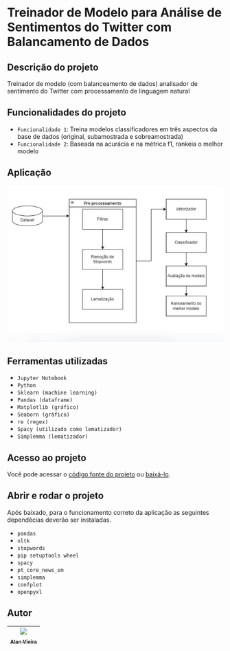 # Treinador de Modelo para Análise de Sentimentos do Twitter com Balancamento de Dados
## Descrição do projeto
Treinador de modelo (com balanceamento de dados) analisador de sentimento do Twitter com processamento de linguagem natural

## Funcionalidades do projeto

- `Funcionalidade 1`: Treina modelos classificadores em três aspectos da base de dados (original, subamostrada e sobreamostrada)
- `Funcionalidade 2`: Baseada na acurácia e na métrica f1, rankeia o melhor modelo

## Aplicação
![Fluxo_trein_test_ranking](./img/fluxo_class_sent.JPG)
                                                                                                            
## Ferramentas utilizadas
- `Jupyter Notebook`
- `Python`
- `Sklearn (machine learning)`
- `Pandas (dataframe)`
- `Matplotlib (gráfico)`
- `Seaborn (gráfico)`
- `re (regex)`
- `Spacy (utilizado como lematizador)`
- `Simplemma (lematizador)`

## Acesso ao projeto

Você pode acessar o [código fonte do projeto](https://github.com/alan-vieira/treinador_analise_sent_model_balance_dados/blob/main/analise_de_sentimentos_twitter.ipynb) ou [baixá-lo](https://github.com/alan-vieira/treinador_analise_sent_model_balance_dados/archive/refs/heads/main.zip).

## Abrir e rodar o projeto
Após baixado, para o funcionamento correto da aplicação as seguintes dependêcias deverão ser instaladas.

- `pandas`
- `nltk`
- `stopwords`
- `pip setuptools wheel`
- `spacy`
- `pt_core_news_sm`
- `simplemma`
- `confplot`
- `openpyxl`

## Autor

| [<img src="https://avatars.githubusercontent.com/alan-vieira" width=115><br><sub>Alan Vieira</sub>](https://github.com/alan-vieira) |
| :---: |
